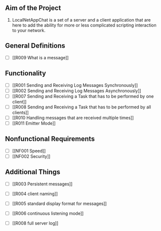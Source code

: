 ## Aim of the Project

1. LocalNetAppChat is a set of a server and a client application that are here to add the ability for more or less complicated scripting interaction to your network.

## General Definitions
- [ ] [[R009 What is a message]]

## Functionality
- [ ] [[R001 Sending and Receiving Log Messages Synchronously]]
- [ ] [[R002 Sending and Receiving Log Messages Asynchronously]]
- [ ] [[R007 Sending and Receiving a Task that has to be performed by one client]]
- [ ] [[R008 Sending and Receiving a Task that has to be performed by all clients]]
- [ ] [[R010 Handling messages that are received multiple times]]
- [ ] [[R011 Emitter Mode]]

## Nonfunctional Requirements

- [ ] [[NF001 Speed]]
- [ ] [[NF002 Security]]

## Additional Things

- [ ] [[R003 Persistent messages]]
- [ ] [[R004 client naming]]
- [ ] [[R005 standard display format for messages]]
- [ ] [[R006 continuous listening mode]]
- [ ] [[R008 full server log]]



